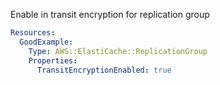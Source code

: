 
Enable in transit encryption for replication group

```yaml
Resources:
  GoodExample:
    Type: AWS::ElastiCache::ReplicationGroup
    Properties:
      TransitEncryptionEnabled: true
```


